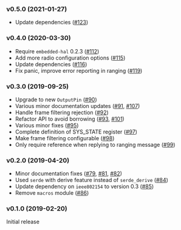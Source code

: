 ### v0.5.0 (2021-01-27)

- Update dependencies ([#123])

[#123]: https://github.com/braun-embedded/rust-dw1000/pull/123


<a name="v0.4.0"></a>
### v0.4.0 (2020-03-30)

- Require `embedded-hal` 0.2.3 ([#112])
- Add more radio configuration options ([#115])
- Update dependencies ([#116])
- Fix panic, improve error reporting in ranging ([#119])


[#112]: https://github.com/braun-embedded/rust-dw1000/pull/112
[#115]: https://github.com/braun-embedded/rust-dw1000/pull/115
[#116]: https://github.com/braun-embedded/rust-dw1000/pull/116
[#119]: https://github.com/braun-embedded/rust-dw1000/pull/119

<a name="v0.3.0"></a>
### v0.3.0 (2019-09-25)

- Upgrade to new `OutputPin` ([#90])
- Various minor documentation updates ([#91], [#107])
- Handle frame filtering rejection ([#92])
- Refactor API to avoid borrowing ([#93], [#101])
- Various minor fixes ([#95])
- Complete definition of SYS_STATE register ([#97])
- Make frame filtering configurable ([#98])
- Only require reference when replying to ranging message ([#99])

[#90]: https://github.com/braun-embedded/rust-dw1000/pull/90
[#91]: https://github.com/braun-embedded/rust-dw1000/pull/91
[#92]: https://github.com/braun-embedded/rust-dw1000/pull/92
[#93]: https://github.com/braun-embedded/rust-dw1000/pull/93
[#95]: https://github.com/braun-embedded/rust-dw1000/pull/95
[#97]: https://github.com/braun-embedded/rust-dw1000/pull/97
[#98]: https://github.com/braun-embedded/rust-dw1000/pull/98
[#99]: https://github.com/braun-embedded/rust-dw1000/pull/99
[#101]: https://github.com/braun-embedded/rust-dw1000/pull/101
[#107]: https://github.com/braun-embedded/rust-dw1000/pull/107


<a name="v0.2.0"></a>
### v0.2.0 (2019-04-20)

- Minor documentation fixes ([#79], [#81], [#82])
- Used `serde` with derive feature instead of `serde_derive` ([#84])
- Update dependency on `ieee802154` to version 0.3 ([#85])
- Remove `macros` module ([#86])

[#79]: https://github.com/braun-robotics/rust-dw1000/pull/79
[#81]: https://github.com/braun-robotics/rust-dw1000/pull/81
[#82]: https://github.com/braun-robotics/rust-dw1000/pull/82
[#84]: https://github.com/braun-robotics/rust-dw1000/pull/84
[#85]: https://github.com/braun-robotics/rust-dw1000/pull/85
[#86]: https://github.com/braun-robotics/rust-dw1000/pull/85


<a name="v0.1.0"></a>
### v0.1.0 (2019-02-20)

Initial release
